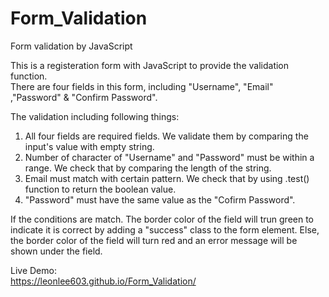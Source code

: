 # Form_Validation
Form validation by JavaScript<br>

This is a registeration form with JavaScript to provide the validation function.<br>
There are four fields in this form, including "Username", "Email" ,"Password" & "Confirm Password".<br>

The validation including following things:
1. All four fields are required fields. We validate them by comparing the input's value with empty string.
2. Number of character of "Username" and "Password" must be within a range. We check that by comparing the length of the string.
3. Email must match with certain pattern. We check that by using .test() function to return the boolean value.
4. "Password" must have the same value as the "Cofirm Password".

If the conditions are match. The border color of the field will trun green to indicate it is correct by adding a "success" class to the form element.
Else, the border color of the field will turn red and an error message will be shown under the field.<br>

Live Demo:<br>
https://leonlee603.github.io/Form_Validation/
